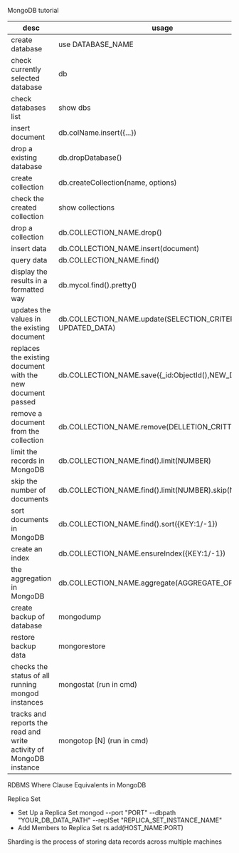 MongoDB tutorial

|desc  | usage|
|------|------|
|create database |use DATABASE_NAME|
| check currently selected database| db|
| check  databases list   |  show dbs |
| insert document   | db.colName.insert({...})   |
|drop a existing database   | db.dropDatabase()  |
|create collection   | db.createCollection(name, options)  |
|check the created collection   | show collections  |
|drop a collection   | db.COLLECTION_NAME.drop()  |
| insert data  | db.COLLECTION_NAME.insert(document)  |
|  query data  | db.COLLECTION_NAME.find()  |
|display the results in a formatted way   | db.mycol.find().pretty()  |
| updates the values in the existing document   | db.COLLECTION_NAME.update(SELECTION_CRITERIA, UPDATED_DATA)  |
|  replaces the existing document with the new document passed  |db.COLLECTION_NAME.save({_id:ObjectId(),NEW_DATA})   |
|remove a document from the collection   | db.COLLECTION_NAME.remove(DELLETION_CRITTERIA)  |
| limit the records in MongoDB   | db.COLLECTION_NAME.find().limit(NUMBER)  |
|skip the number of documents   |  db.COLLECTION_NAME.find().limit(NUMBER).skip(NUMBER) |
|sort documents in MongoDB   |  db.COLLECTION_NAME.find().sort({KEY:1/-1}) |
|create an index   | db.COLLECTION_NAME.ensureIndex({KEY:1/-1})  |
|the aggregation in MongoDB   |  db.COLLECTION_NAME.aggregate(AGGREGATE_OPERATION) |
|create backup of database   |  mongodump |
|restore backup data   | mongorestore  |
| checks the status of all running mongod instances   | mongostat (run in cmd)  |
|tracks and reports the read and write activity of MongoDB instance   | mongotop [N] (run in cmd)  |


RDBMS Where Clause Equivalents in MongoDB

Replica Set
 * Set Up a Replica Set
    mongod --port "PORT" --dbpath "YOUR_DB_DATA_PATH" --replSet "REPLICA_SET_INSTANCE_NAME"
 * Add Members to Replica Set
    rs.add(HOST_NAME:PORT)

Sharding is the process of storing data records across multiple machines
